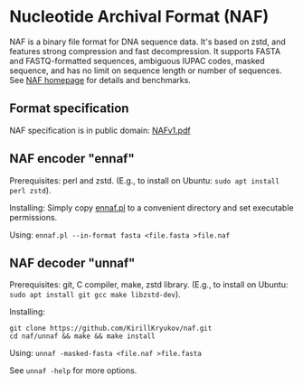 # Nucleotide Archival Format (NAF)
NAF is a binary file format for DNA sequence data.
It's based on zstd, and features strong compression and fast decompression.
It supports FASTA and FASTQ-formatted sequences, ambiguous IUPAC codes, masked sequence,
and has no limit on sequence length or number of sequences. See [NAF homepage](http://kirill-kryukov.com/study/naf/) for details and benchmarks.

## Format specification

NAF specification is in public domain: [NAFv1.pdf](NAFv1.pdf)

## NAF encoder "ennaf"

Prerequisites: perl and zstd.
(E.g., to install on Ubuntu: `sudo apt install perl zstd`).

Installing: Simply copy [ennaf.pl](ennaf/ennaf.pl) to a convenient directory and set executable permissions.

Using:
`ennaf.pl --in-format fasta <file.fasta >file.naf`

## NAF decoder "unnaf"

Prerequisites: git, C compiler, make, zstd library. (E.g., to install on Ubuntu: `sudo apt install git gcc make libzstd-dev`).

Installing:
```
git clone https://github.com/KirillKryukov/naf.git
cd naf/unnaf && make && make install
```

Using:
`unnaf -masked-fasta <file.naf >file.fasta`

See `unnaf -help` for more options.
